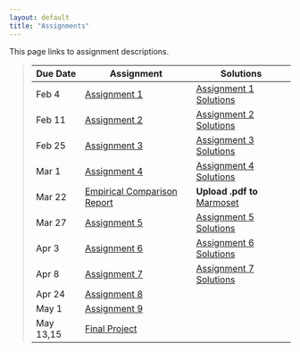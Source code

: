 ```yaml
---
layout: default
title: "Assignments"
---
```


This page links to assignment descriptions.

> Due Date |                Assignment                                | Solutions                                               |
> -------- | -------------------------------------------------------- | ------------------------------------------------------- |
> Feb 4    | [Assignment 1](../assign/assign01.html)                  | [Assignment 1 Solutions](../assign/sol/assign01sol.pdf) |
> Feb 11   | [Assignment 2](../assign/assign02.html)                  | [Assignment 2 Solutions](../assign/sol/assign02sol.pdf) |
> Feb 25   | [Assignment 3](../assign/assign03.html)                  | [Assignment 3 Solutions](../assign/sol/assign03sol.pdf) |
> Mar 1    | [Assignment 4](../assign/assign04.html)                  | [Assignment 4 Solutions](../assign/sol/assign04sol.pdf) |
> Mar 22   | [Empirical Comparison Report](../assign/emp_comp.html)   | **Upload .pdf to** [Marmoset](https://cs.ycp.edu/marmoset/login) |
> Mar 27   | [Assignment 5](../assign/assign05.html)                  | [Assignment 5 Solutions](../assign/sol/assign05sol.pdf) |
> Apr 3    | [Assignment 6](../assign/assign06.html)                  | [Assignment 6 Solutions](../assign/sol/assign06sol.pdf) |
> Apr 8    | [Assignment 7](../assign/assign07.html)                  | [Assignment 7 Solutions](../assign/sol/assign07sol.pdf) |
> Apr 24   | [Assignment 8](../assign/assign08.html)                  |  |
> May 1    | [Assignment 9](../assign/assign09.html)                  |  |
> May 13,15| [Final Project](../assign/finalproj.html)                |  |
